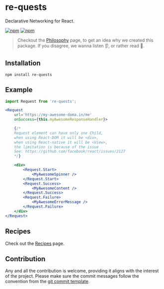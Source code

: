 # re-quests

Declarative Networking for React.


[![npm](https://img.shields.io/npm/v/re-quests.svg)](https://www.npmjs.com/package/react-requests)
[![npm](https://img.shields.io/npm/dt/re-quests.svg)](https://www.npmjs.com/package/react-requests)


> Checkout the [Philosophy] page, to get an idea why we created this package.
> If you disagree, we wanna listen :ear:, or rather read :book:.  

## Installation

```
npm install re-quests
```

## Example

```jsx
import Request from 're-quests';

<Request
    url='https://my-awesome-doma.in/me'
    onSuccess={this.myAwesomeResponseHandler}>

    {/*
    Request element can have only one Child,
    when using React-DOM it will be <div>,
    when using React-native it will be <View>,
    the limitation is because of the issue
    See: https://github.com/facebook/react/issues/2127
    */}

    <div>
        <Request.Start>
            <MyAwesomeSpinner />
        </Request.Start>
        <Request.Success>
            <MyAwesomeContent />
        </Request.Success>
        <Request.Failure>
            <MyAwesomeErrorMessage />
        </Request.Failure>
    </div>
</Request>
```


## Recipes

Check out the [Recipes] page.


## Contribution

Any and all the contribution is welcome, providing it aligns with the interest of the project. 
Please make sure the commit messages follow the convention from the [git commit template][template].


[Recipes]: https://github.com/ankitpopli1891/re-quests/wiki/Recipes
[Philosophy]: https://github.com/ankitpopli1891/re-quests/wiki/Philosophy
[template]: https://github.com/ankitpopli1891/re-quests/blob/master/.gitmessage
